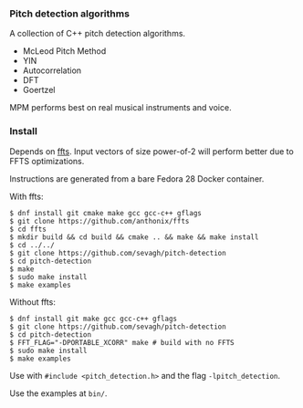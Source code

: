 ### Pitch detection algorithms

A collection of C++ pitch detection algorithms.

* McLeod Pitch Method
* YIN
* Autocorrelation
* DFT
* Goertzel

MPM performs best on real musical instruments and voice.

### Install

Depends on [ffts](https://github.com/anthonix/ffts). Input vectors of size power-of-2 will perform better due to FFTS optimizations.

Instructions are generated from a bare Fedora 28 Docker container.

With ffts:

```
$ dnf install git cmake make gcc gcc-c++ gflags
$ git clone https://github.com/anthonix/ffts
$ cd ffts
$ mkdir build && cd build && cmake .. && make && make install
$ cd ../../
$ git clone https://github.com/sevagh/pitch-detection
$ cd pitch-detection
$ make
$ sudo make install
$ make examples
```

Without ffts:

```
$ dnf install git make gcc gcc-c++ gflags
$ git clone https://github.com/sevagh/pitch-detection
$ cd pitch-detection 
$ FFT_FLAG="-DPORTABLE_XCORR" make # build with no FFTS
$ sudo make install
$ make examples
```

Use with `#include <pitch_detection.h>` and the flag `-lpitch_detection`.

Use the examples at `bin/`.
